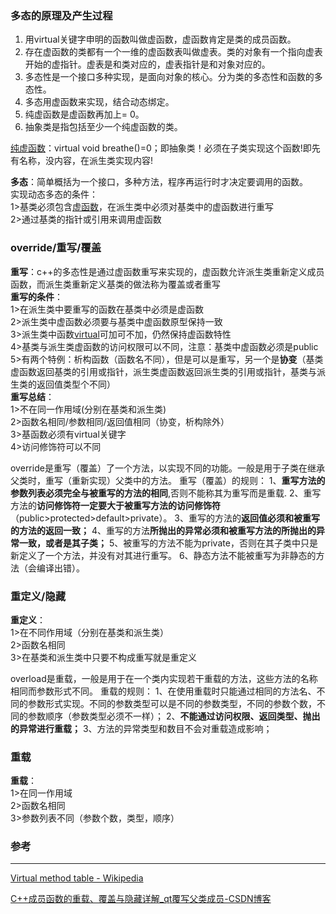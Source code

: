 ### 多态的原理及产生过程

1. 用virtual关键字申明的函数叫做虚函数，虚函数肯定是类的成员函数。
2. 存在虚函数的类都有一个一维的虚函数表叫做虚表。类的对象有一个指向虚表开始的虚指针。虚表是和类对应的，虚表指针是和对象对应的。
3. 多态性是一个接口多种实现，是面向对象的核心。分为类的多态性和函数的多态性。
4. 多态用虚函数来实现，结合动态绑定。
5. 纯虚函数是虚函数再加上= 0。
6. 抽象类是指包括至少一个纯虚函数的类。

[纯虚函数](https://so.csdn.net/so/search?q=%E7%BA%AF%E8%99%9A%E5%87%BD%E6%95%B0&spm=1001.2101.3001.7020)：virtual void breathe()=0；即抽象类！必须在子类实现这个函数!即先有名称，没内容，在派生类实现内容!

**多态**：简单概括为一个接口，多种方法，程序再运行时才决定要调用的函数。  
实现动态多态的条件：  
1>基类必须包含[虚函数](https://so.csdn.net/so/search?q=%E8%99%9A%E5%87%BD%E6%95%B0&spm=1001.2101.3001.7020)，在派生类中必须对基类中的虚函数进行重写  
2>通过基类的指针或引用来调用虚函数

### override/重写/覆盖
**重写**：c++的多态性是通过虚函数重写来实现的，虚函数允许派生类重新定义成员函数，而派生类重新定义基类的做法称为覆盖或者重写  
**重写的条件**：  
1>在派生类中要重写的函数在基类中必须是虚函数  
2>派生类中虚函数必须要与基类中虚函数原型保持一致  
3>派生类中函数[virtual](https://so.csdn.net/so/search?q=virtual&spm=1001.2101.3001.7020)可加可不加，仍然保持虚函数特性  
4>基类与派生类虚函数的访问权限可以不同，注意：基类中虚函数必须是public  
5>有两个特例：析构函数（函数名不同），但是可以是重写，另一个是**协变**（基类虚函数返回基类的引用或指针，派生类虚函数返回派生类的引用或指针，基类与派生类的返回值类型个不同）  
**重写总结**：  
1>不在同一作用域(分别在基类和派生类)  
2>函数名相同/参数相同/返回值相同（协变，析构除外）  
3>基函数必须有virtual关键字  
4>访问修饰符可以不同  

override是重写（覆盖）了一个方法，以实现不同的功能。一般是用于子类在继承父类时，重写（重新实现）父类中的方法。
重写（覆盖）的规则：
1、**重写方法的参数列表必须完全与被重写的方法的相同**,否则不能称其为重写而是重载.
2、重写方法的**访问修饰符一定要大于被重写方法的访问修饰符**（public>protected>default>private）。
3、重写的方法的**返回值必须和被重写的方法的返回一致；**
4、重写的方法**所抛出的异常必须和被重写方法的所抛出的异常一致，或者是其子类；**
5、被重写的方法不能为private，否则在其子类中只是新定义了一个方法，并没有对其进行重写。
6、静态方法不能被重写为非静态的方法（会编译出错）。

### 重定义/隐藏
**重定义**：  
1>在不同作用域（分别在基类和派生类）  
2>函数名相同  
3>在基类和派生类中只要不构成重写就是重定义  

overload是重载，一般是用于在一个类内实现若干重载的方法，这些方法的名称相同而参数形式不同。
重载的规则：
1、在使用重载时只能通过相同的方法名、不同的参数形式实现。不同的参数类型可以是不同的参数类型，不同的参数个数，不同的参数顺序（参数类型必须不一样）；
2、**不能通过访问权限、返回类型、抛出的异常进行重载；**
3、方法的异常类型和数目不会对重载造成影响；

### 重载
**重载**：  
1>在同一作用域  
2>函数名相同  
3>参数列表不同（参数个数，类型，顺序）


### 参考
---
[Virtual method table - Wikipedia](https://en.wikipedia.org/wiki/Virtual_method_table)

[C++成员函数的重载、覆盖与隐藏详解\_qt覆写父类成员-CSDN博客](https://blog.csdn.net/gatieme/article/details/50899343)